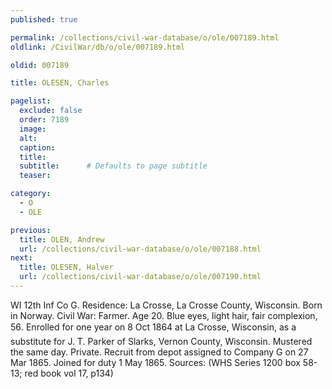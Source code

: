 ```yaml
---
published: true

permalink: /collections/civil-war-database/o/ole/007189.html
oldlink: /CivilWar/db/o/ole/007189.html

oldid: 007189

title: OLESEN, Charles

pagelist:
  exclude: false
  order: 7189
  image: 
  alt:
  caption:
  title:
  subtitle:      # Defaults to page subtitle
  teaser:

category: 
  - O 
  - OLE

previous:
  title: OLEN, Andrew
  url: /collections/civil-war-database/o/ole/007188.html  
next:
  title: OLESEN, Halver
  url: /collections/civil-war-database/o/ole/007190.html   
---
```

WI 12th Inf Co G. Residence: La Crosse, La Crosse County, Wisconsin. Born in Norway. Civil War: Farmer. Age 20. Blue eyes, light hair, fair complexion, 5&#146;6&#148;. Enrolled for one year on 8 Oct 1864 at La Crosse, Wisconsin, as a substitute for J. T. Parker of Slarks, Vernon County, Wisconsin. Mustered the same day. Private. Recruit from depot assigned to Company G on 27 Mar 1865. Joined for duty 1 May 1865. Sources: (WHS Series 1200 box 58-13; red book vol 17, p134)